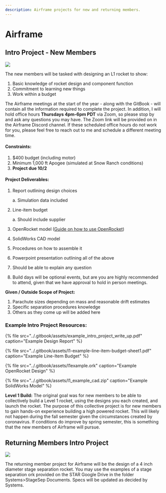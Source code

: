 ```yaml
---
description: Airframe projects for new and returning members.
---
```


# Airframe

## Intro Project - New Members

![](../.gitbook/assets/img_9630%20%281%29.jpg)

The new members will be tasked with designing an L1 rocket to show:

1. Basic knowledge of rocket design and component function
2. Commitment to learning new things
3. Work within a budget

The Airframe meetings at the start of the year - along with the GitBook - will contain all the information required to complete the project. In addition, I will hold office hours **Thursdays 4pm-6pm PDT** via Zoom, so please stop by and ask any questions you may have. The Zoom link will be provided on in the Airframe Discord channel. If these scheduled office hours do not work for you, please feel free to reach out to me and schedule a different meeting time.

#### Constraints:

1. $400 budget \(including motor\)
2. Minimum 1,000 ft Apogee \(simulated at Snow Ranch conditions\)
3. **Project due 10/2**

#### Project **Deliverables**:

1. Report outlining design choices 

     a. Simulation data included

2. Line-item budget

     a. Should include supplier

3. OpenRocket model \([Guide on how to use OpenRocket](https://calstar.gitbook.io/docs/tutorials/airframe/airframe-openrocket)\)
4. SolidWorks CAD model
5. Procedures on how to assemble it
6. Powerpoint presentation outlining all of the above
7. Should be able to explain any question
8. Build days will be optional events, but are you are highly recommended to attend, given that we have approval to hold in person meetings.

**Given / Outside Scope of Project:**

1. Parachute sizes depending on mass and reasonable drift estimates
2. Specific separation procedures knowledge
3. Others as they come up will be added here

### Example Intro Project Resources:

{% file src="../.gitbook/assets/example\_intro\_project\_write\_up.pdf" caption="Example Design Report" %}

{% file src="../.gitbook/assets/l1-example-line-item-budget-sheet1.pdf" caption="Example Line-Item Budget" %}

{% file src="../.gitbook/assets/l1example.ork" caption="Example OpenRocket Design" %}

{% file src="../.gitbook/assets/l1\_example\_cad.zip" caption="Example SolidWorks Model" %}

**Level 1 Build:**
The original goal was for new members to be able to collectively build a Level 1 rocket, using the designs you each created, and launch the rocket. The purpose of this collective project is for new members to gain hands-on experience building a high powered rocket. This will likely not happen during the fall semester given the circumstances created by coronavirus. If conditions do improve by spring semester, this is something that the new members of Airframe will pursue. 

## Returning Members Intro Project

![](../.gitbook/assets/img_5739%20%281%29.jpg)

The returning member project for Airframe will be the design of a 4 inch diameter stage separation rocket. You may use the examples of a stage separation ork provided on the STAR Google Drive in the folder Systems>StageSep Documents. Specs will be updated as decided by Systems.



